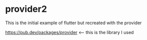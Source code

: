 # provider2

This is the initial example of flutter but recreated with the provider

https://pub.dev/packages/provider <-- this is the library I used
